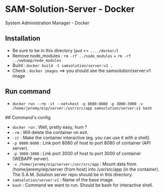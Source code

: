 # SAM-Solution-Server - Docker
System Administration Manager - Docker

## Installation
* Be sure to be in this directory (`pwd` == `..../docker/`)
* Remove node_modules : `rm -rf ../node_modules` + `rm -rf ../webapp/node_modules`
* Build : `docker build -t samsolution/server:v1 .`
* Check : `docker images` ==> you should see the samsolution/server:v1 image

## Run command
* `docker run --rm -it --net=host -p 8080:8080 -p 3000:3000 -v /home/jeremy/eip/server:/usr/src/app samsolution/server:v1 bash`

## Command's config
* `docker run` : Well, pretty easy, hum ?
* `-rm` : Will delete the container on exit.
* `-it` : Make the container interactive (eg. you can use it with a shell).
* `-p 8080:8080` : Link port 8080 of host to port 8080 of container (API server).
* `-p 3000:3000` : Link port 3000 of host to port 3000 of container (WEBAPP server).
* `-v /home/jeremy/eip/server:/usr/src/app` : Mount data from  /home/jeremy/eip/server (from host) into /usr/src/app (in the container). The S.A.M. Solution server repo should be in this directory.
* `samsolution/server:v1` : Name of the base image.
* `bash` : Command we want to run. Should be bash for interactive shell.
